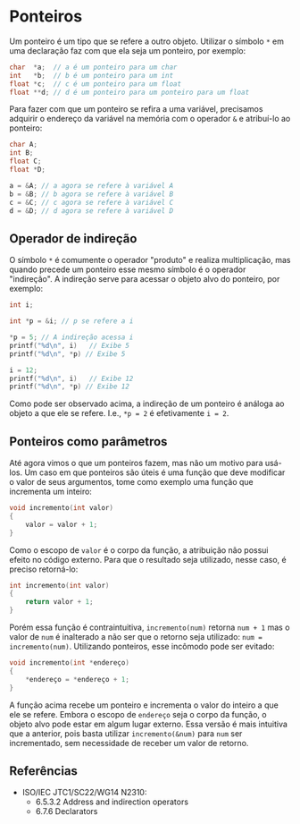 # Ponteiros

Um ponteiro é um tipo que se refere a outro objeto. Utilizar o símbolo `*` em
uma declaração faz com que ela seja um ponteiro, por exemplo:

```c
char  *a;  // a é um ponteiro para um char
int   *b;  // b é um ponteiro para um int
float *c;  // c é um ponteiro para um float
float **d; // d é um ponteiro para um ponteiro para um float
```

Para fazer com que um ponteiro se refira a uma variável, precisamos adquirir o
endereço da variável na memória com o operador `&` e atribuí-lo ao ponteiro:

```c
char A;
int B;
float C;
float *D;

a = &A; // a agora se refere à variável A
b = &B; // b agora se refere à variável B
c = &C; // c agora se refere à variável C
d = &D; // d agora se refere à variável D
```

## Operador de indireção

O símbolo `*` é comumente o operador "produto" e realiza multiplicação, mas
quando precede um ponteiro esse mesmo símbolo é o operador "indireção". A
indireção serve para acessar o objeto alvo do ponteiro, por exemplo:

```c
int i;

int *p = &i; // p se refere a i

*p = 5; // A indireção acessa i
printf("%d\n", i)   // Exibe 5
printf("%d\n", *p) // Exibe 5

i = 12;
printf("%d\n", i)   // Exibe 12
printf("%d\n", *p) // Exibe 12
```

Como pode ser observado acima, a indireção de um ponteiro é análoga ao objeto a
que ele se refere. I.e., `*p = 2` é efetivamente `i = 2`.

## Ponteiros como parâmetros

Até agora vimos o que um ponteiros fazem, mas não um motivo para usá-los. Um
caso em que ponteiros são úteis é uma função que deve modificar o valor de seus
argumentos, tome como exemplo uma função que incrementa um inteiro:

```c
void incremento(int valor)
{
    valor = valor + 1;
}
```

Como o escopo de `valor` é o corpo da função, a atribuição não possui efeito no
código externo. Para que o resultado seja utilizado, nesse caso, é preciso
retorná-lo:

```c
int incremento(int valor)
{
    return valor + 1;
}
```

Porém essa função é contraintuitiva, `incremento(num)` retorna `num + 1` mas o
valor de `num` é inalterado a não ser que o retorno seja utilizado:
`num = incremento(num)`. Utilizando ponteiros, esse incômodo pode ser evitado:

```c
void incremento(int *endereço)
{
    *endereço = *endereço + 1;
}
```

A função acima recebe um ponteiro e incrementa o valor do inteiro a que ele se
refere. Embora o escopo de `endereço` seja o corpo da função, o objeto alvo pode
estar em algum lugar externo. Essa versão é mais intuitiva que a anterior, pois
basta utilizar `incremento(&num)` para `num` ser incrementado, sem necessidade
de receber um valor de retorno.

## Referências

- ISO/IEC JTC1/SC22/WG14 N2310:
  <!-- Operadores unários * e & -->
  - 6.5.3.2 Address and indirection operators
  <!-- Declaração de ponteiros -->
  - 6.7.6 Declarators
